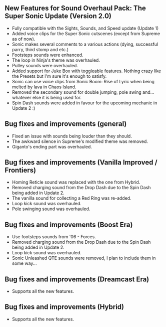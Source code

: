 ## New Features for Sound Overhaul Pack: The Super Sonic Update (Version 2.0)
- Fully compatible with the Sights, Sounds, and Speed update (Update 1)
- Added voice clips for the Super Sonic cutscenes (except from Supreme as of now). 
- Sonic makes several comments to a various actions (dying, successful parry, third stomp and etc.)
- Footsteps sounds were enhanced.
- The loop in Ninja's theme was overhauled.
- Pulley sounds were overhauled.
- Added support for Juke Box with toggleable features. Nothing crazy like the Presets but I'm sure it's enough to satisfy.
- Sonic can use voice clips from Sonic Boom: Rise of Lyric when being melted by lava in Chaos Island.
- Removed the secondary sound for double jumping, pole swing and... whatever else it is being used for.
- Spin Dash sounds were added in favour for the upcoming mechanic in Update 2 :)

## Bug fixes and improvements (general)
- Fixed an issue with sounds being louder than they should.
- The awkward silence in Supreme's modified theme was removed.
- Giganto's ending part was overhauled.

## Bug fixes and improvements (Vanilla Improved / Frontiers)
- Homing Reticle sound was replaced with the one from Hybrid.
- Removed charging sound from the Drop Dash due to the Spin Dash being added in Update 2.
- The vanilla sound for collecting a Red Ring was re-added.
- Loop kick sound was overhauled.
- Pole swinging sound was overhauled.

## Bug fixes and improvements (Boost Era)
- Use footsteps sounds from '06 - Forces.
- Removed charging sound from the Drop Dash due to the Spin Dash being added in Update 2.
- Loop kick sound was overhauled.
- Sonic Unleashed QTE sounds were removed, I plan to include them in some way...

## Bug fixes and improvements (Dreamcast Era)
- Supports all the new features.

## Bug fixes and improvements (Hybrid)
- Supports all the new features.
